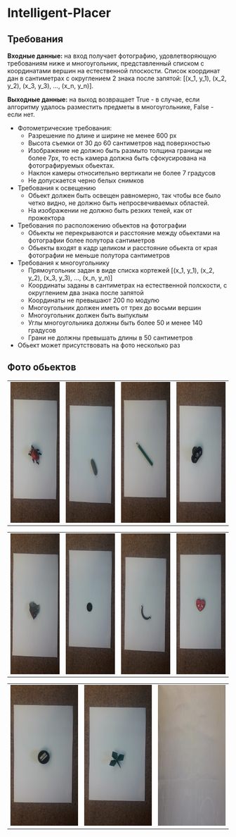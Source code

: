 # Intelligent-Placer
## Требования

**Входные данные:** на вход получает фотографию, удовлетворяющую требованиям ниже и многоугольник, представленный списком с координатами вершин на естественной плоскости. Список координат дан в сантиметрах с округлением 2 знака после запятой: [(x_1, y_1), (x_2, y_2), (x_3, y_3), ..., (x_n, y_n)]. 

**Выходные данные:** на выход возвращает True - в случае, если алгоритму удалось разместить предметы в многоугольнике, False - если нет. 

* Фотометрические требования:
    * Разрешение по длине и ширине не менее 600 px
    * Высота съемки от 30 до 60 сантиметров над поверхностью
    * Изображение не должно быть размыто толщина границы не более 7px, то есть камера должна быть сфокусирована на фотографируемых обьектах.
    * Наклон камеры относительно вертикали не более 7 градусов
    * Не допускается черно белых снимков 
* Требования к освещению
    * Обьект должен быть освещен равномерно, так чтобы все было четко видно, не должно быть непросвечиваемых областей. 
    * На изображении не должно быть резких теней, как от прожектора
* Требования по расположению обьектов на фотографии
    * Обьекты не перекрываются и расстояние между обьектами на фотографии более полутора сантиметров 
    * Обьекты входят в кадр целиком и расстояние обьекта от края фотографии не меньше полутора сантиметров 
* Требования к многоугольнику
    * Прямоугольник задан в виде списка кортежей [(x_1, y_1), (x_2, y_2), (x_3, y_3), ..., (x_n, y_n)]
    * Координаты заданы в сантиметрах на естественной полскости, с округлением два знака после запятой
    * Координаты не превышают 200 по модулю 
    * Многоугольник должен иметь от трех до восьми вершин
    * Многоугольник должен быть выпуклым
    * Углы многоугольника должны быть более 50 и менее 140 градусов 
    * Грани не должны превышать длины в 50 сантиметров 
* Обьект может присутствовать на фото несколько раз 

## Фото обьектов 
<table align="center">
            <td><img src="https://github.com/NadiaKH/Intelligent-Placer/blob/develop/%D0%A4%D0%BE%D1%82%D0%BE_%D0%BE%D0%B1%D1%8A%D0%B5%D0%BA%D1%82%D0%BE%D0%B2/%D0%96%D1%83%D0%BA.jpg" width="180" height="320"></td>
            <td><img src="https://github.com/NadiaKH/Intelligent-Placer/blob/develop/%D0%A4%D0%BE%D1%82%D0%BE_%D0%BE%D0%B1%D1%8A%D0%B5%D0%BA%D1%82%D0%BE%D0%B2/%D0%9A%D0%B0%D0%BC%D0%B5%D0%BD%D1%8C.jpg" width="180" height="320"></td>
            <td><img src="https://github.com/NadiaKH/Intelligent-Placer/blob/develop/%D0%A4%D0%BE%D1%82%D0%BE_%D0%BE%D0%B1%D1%8A%D0%B5%D0%BA%D1%82%D0%BE%D0%B2/%D0%9A%D0%B0%D1%80%D0%B0%D0%BD%D0%B4%D0%B0%D1%88.jpg" width="180" height="320"></td>
            <td><img src="https://github.com/NadiaKH/Intelligent-Placer/blob/develop/%D0%A4%D0%BE%D1%82%D0%BE_%D0%BE%D0%B1%D1%8A%D0%B5%D0%BA%D1%82%D0%BE%D0%B2/%D0%9A%D1%80%D0%B0%D0%B1%D0%B8%D0%BA.jpg" width="180" height="320"></td>
            
  </table>

<table align="center">
            <td><img src="https://github.com/NadiaKH/Intelligent-Placer/blob/develop/%D0%A4%D0%BE%D1%82%D0%BE_%D0%BE%D0%B1%D1%8A%D0%B5%D0%BA%D1%82%D0%BE%D0%B2/%D0%9E%D1%81%D0%BA%D0%BE%D0%BB%D0%BE%D0%BA.jpg" width="180" height="320"></td>
            <td><img src="https://github.com/NadiaKH/Intelligent-Placer/blob/develop/%D0%A4%D0%BE%D1%82%D0%BE_%D0%BE%D0%B1%D1%8A%D0%B5%D0%BA%D1%82%D0%BE%D0%B2/%D0%9F%D1%83%D0%B3%D0%BE%D0%B2%D0%B8%D1%86%D0%B0.jpg" width="180" height="320"></td>
            <td><img src="https://github.com/NadiaKH/Intelligent-Placer/blob/develop/%D0%A4%D0%BE%D1%82%D0%BE_%D0%BE%D0%B1%D1%8A%D0%B5%D0%BA%D1%82%D0%BE%D0%B2/%D0%A0%D1%83%D1%87%D0%BA%D0%B0.jpg" width="180" height="320"></td>
            <td><img src="https://github.com/NadiaKH/Intelligent-Placer/blob/develop/%D0%A4%D0%BE%D1%82%D0%BE_%D0%BE%D0%B1%D1%8A%D0%B5%D0%BA%D1%82%D0%BE%D0%B2/%D0%A1%D0%B5%D1%80%D0%B4%D0%B5%D1%87%D0%BA%D0%BE.jpg" width="180" height="320"></td>
            
  </table>
  
 <table align="center">
            <td><img src="https://github.com/NadiaKH/Intelligent-Placer/blob/develop/%D0%A4%D0%BE%D1%82%D0%BE_%D0%BE%D0%B1%D1%8A%D0%B5%D0%BA%D1%82%D0%BE%D0%B2/%D0%A2%D0%BE%D1%87%D0%B8%D0%BB%D0%BA%D0%B0.jpg" width="180" height="320"></td>
            <td><img src="https://github.com/NadiaKH/Intelligent-Placer/blob/develop/%D0%A4%D0%BE%D1%82%D0%BE_%D0%BE%D0%B1%D1%8A%D0%B5%D0%BA%D1%82%D0%BE%D0%B2/%D0%A2%D1%80%D0%B8%D0%BB%D0%B8%D1%81%D1%82%D0%BD%D0%B8%D0%BA.jpg" width="180" height="320"></td>
            <td><img src="https://github.com/NadiaKH/Intelligent-Placer/blob/develop/%D0%A4%D0%BE%D1%82%D0%BE_%D0%BE%D0%B1%D1%8A%D0%B5%D0%BA%D1%82%D0%BE%D0%B2/%D0%A4%D0%BE%D0%BD.jpg" width="180" height="320"></td>
            
  </table>
